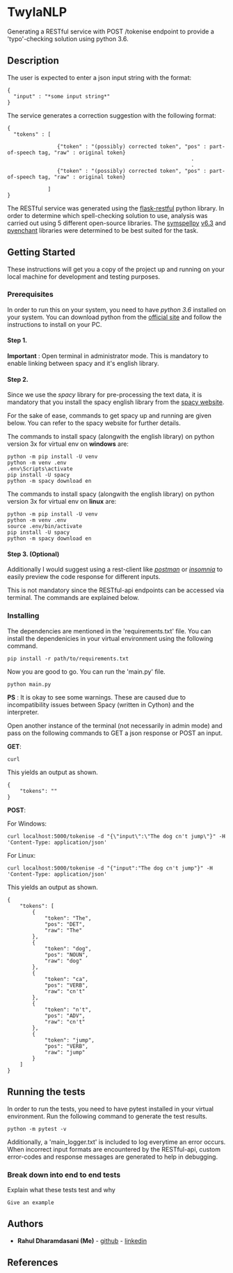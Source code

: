 # TwylaNLP

Generating a RESTful service with POST /tokenise endpoint to provide a 'typo'-checking solution using python 3.6.

## Description
The user is expected to enter a json input string with the format:

```
{
  "input" : "*some input string*"
}
```

The service generates a correction suggestion with the following format:

```
{
  "tokens" : [

                {"token" : "(possibly) corrected token", "pos" : part-of-speech tag, "raw" : original token}
                                                           .
                                                           .
                {"token" : "(possibly) corrected token", "pos" : part-of-speech tag, "raw" : original token}

             ] 
}
```

The RESTful service was generated using the [flask-restful](https://flask-restful.readthedocs.io/en/latest/) python library.
In order to determine which spell-checking solution to use, analysis was carried out using 5 different open-source libraries.
The [symspellpy](https://github.com/wolfgarbe/SymSpell/blob/master/README.md) [v6.3](https://github.com/mammothb/symspellpy) and [pyenchant](https://github.com/rfk/pyenchant) libraries were determined to be best suited for the task.

## Getting Started
These instructions will get you a copy of the project up and running on your local machine for development and testing purposes.

### Prerequisites
In order to run this on your system, you need to have *python 3.6* installed on your system. You can download python from the [official site](https://www.python.org/downloads/) and follow the instructions to install on your PC.

#### Step 1.
**Important** : Open terminal in administrator mode. This is mandatory to enable linking between spacy and it's english library.

#### Step 2.
Since we use the *spacy* library for pre-processing the text data, it is mandatory that you install the spacy english library from the [spacy website](https://spacy.io/usage/).

For the sake of ease, commands to get spacy up and running are given below. You can refer to the spacy website for further details.

The commands to install spacy (alongwith the english library) on python version 3x for virtual env on **windows** are:
```
python -m pip install -U venv
python -m venv .env
.env\Scripts\activate
pip install -U spacy
python -m spacy download en
```

The commands to install spacy (alongwith the english library) on python version 3x for virtual env on **linux** are:
```
python -m pip install -U venv
python -m venv .env
source .env/bin/activate
pip install -U spacy
python -m spacy download en
```

#### Step 3. (Optional)

Additionally I would suggest using a rest-client like [*postman*](https://www.getpostman.com/) or [*insomnia*](https://insomnia.rest/) to easily preview the code response for different inputs.

This is not mandatory since the RESTful-api endpoints can be accessed via terminal. The commands are explained below.

### Installing

The dependencies are mentioned in the 'requirements.txt' file.
You can install the dependenicies in your virtual environment using the following command.
```
pip install -r path/to/requirements.txt
```

Now you are good to go.
You can run the 'main.py' file.

```
python main.py
```

__PS__ : It is okay to see some warnings. These are caused due to incompatibility issues between Spacy (written in Cython) and the interpreter.

Open another instance of the terminal (not necessarily in admin mode) and pass on the following commands to GET a json response or POST an input.

**GET**:
```
curl
```

This yields an output as shown.
```
{
    "tokens": ""
}
```

**POST**:

For Windows:

```
curl localhost:5000/tokenise -d "{\"input\":\"The dog cn't jump\"}" -H 'Content-Type: application/json'
```

For Linux:

```
curl localhost:5000/tokenise -d "{"input":"The dog cn't jump"}" -H 'Content-Type: application/json'
```

This yields an output as shown.
```
{
    "tokens": [
        {
            "token": "The",
            "pos": "DET",
            "raw": "The"
        },
        {
            "token": "dog",
            "pos": "NOUN",
            "raw": "dog"
        },
        {
            "token": "ca",
            "pos": "VERB",
            "raw": "cn't"
        },
        {
            "token": "n't",
            "pos": "ADV",
            "raw": "cn't"
        },
        {
            "token": "jump",
            "pos": "VERB",
            "raw": "jump"
        }
    ]
}
```

## Running the tests

In order to run the tests, you need to have pytest installed in your virtual environment.
Run the following command to generate the test results.

```
python -m pytest -v
```

Additionally, a 'main_logger.txt' is included to log everytime an error occurs. When incorrect input formats are encountered by the RESTful-api, custom error-codes and response messages are generated to help in debugging.

### Break down into end to end tests

Explain what these tests test and why

```
Give an example
```

## Authors

* **Rahul Dharamdasani (Me)** -  [github](https://github.com/rmdotka92)
                              -  [linkedin](https://www.linkedin.com/in/rahulmd92/)

## References

